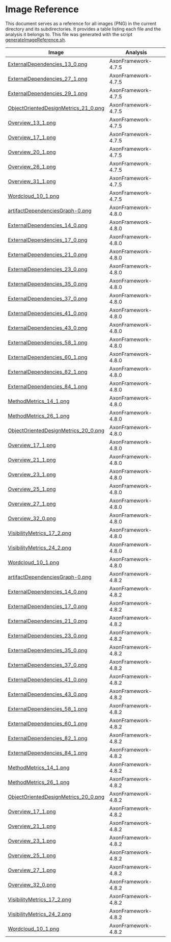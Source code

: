 # Image Reference

This document serves as a reference for all images (PNG) in the current directory and its subdirectories.
It provides a table listing each file and the analysis it belongs to.
This file was generated with the script [generateImageReference.sh](./../scripts/documentation/generateImageReference.sh).

Image  | Analysis |
-------|----------|
| [ExternalDependencies_13_0.png](./AxonFramework-4.7.5/external-dependencies/ExternalDependencies_files/ExternalDependencies_13_0.png) | AxonFramework-4.7.5 |
| [ExternalDependencies_27_1.png](./AxonFramework-4.7.5/external-dependencies/ExternalDependencies_files/ExternalDependencies_27_1.png) | AxonFramework-4.7.5 |
| [ExternalDependencies_29_1.png](./AxonFramework-4.7.5/external-dependencies/ExternalDependencies_files/ExternalDependencies_29_1.png) | AxonFramework-4.7.5 |
| [ObjectOrientedDesignMetrics_21_0.png](./AxonFramework-4.7.5/object-oriented-design-metrics/ObjectOrientedDesignMetrics_files/ObjectOrientedDesignMetrics_21_0.png) | AxonFramework-4.7.5 |
| [Overview_13_1.png](./AxonFramework-4.7.5/overview/Overview_files/Overview_13_1.png) | AxonFramework-4.7.5 |
| [Overview_17_1.png](./AxonFramework-4.7.5/overview/Overview_files/Overview_17_1.png) | AxonFramework-4.7.5 |
| [Overview_20_1.png](./AxonFramework-4.7.5/overview/Overview_files/Overview_20_1.png) | AxonFramework-4.7.5 |
| [Overview_26_1.png](./AxonFramework-4.7.5/overview/Overview_files/Overview_26_1.png) | AxonFramework-4.7.5 |
| [Overview_31_1.png](./AxonFramework-4.7.5/overview/Overview_files/Overview_31_1.png) | AxonFramework-4.7.5 |
| [Wordcloud_10_1.png](./AxonFramework-4.7.5/wordcloud/Wordcloud_files/Wordcloud_10_1.png) | AxonFramework-4.7.5 |
| [artifactDependenciesGraph-0.png](./AxonFramework-4.8.0/artifact-dependencies-graph/artifactDependenciesGraph-0.png) | AxonFramework-4.8.0 |
| [ExternalDependencies_14_0.png](./AxonFramework-4.8.0/external-dependencies/ExternalDependencies_files/ExternalDependencies_14_0.png) | AxonFramework-4.8.0 |
| [ExternalDependencies_17_0.png](./AxonFramework-4.8.0/external-dependencies/ExternalDependencies_files/ExternalDependencies_17_0.png) | AxonFramework-4.8.0 |
| [ExternalDependencies_21_0.png](./AxonFramework-4.8.0/external-dependencies/ExternalDependencies_files/ExternalDependencies_21_0.png) | AxonFramework-4.8.0 |
| [ExternalDependencies_23_0.png](./AxonFramework-4.8.0/external-dependencies/ExternalDependencies_files/ExternalDependencies_23_0.png) | AxonFramework-4.8.0 |
| [ExternalDependencies_35_0.png](./AxonFramework-4.8.0/external-dependencies/ExternalDependencies_files/ExternalDependencies_35_0.png) | AxonFramework-4.8.0 |
| [ExternalDependencies_37_0.png](./AxonFramework-4.8.0/external-dependencies/ExternalDependencies_files/ExternalDependencies_37_0.png) | AxonFramework-4.8.0 |
| [ExternalDependencies_41_0.png](./AxonFramework-4.8.0/external-dependencies/ExternalDependencies_files/ExternalDependencies_41_0.png) | AxonFramework-4.8.0 |
| [ExternalDependencies_43_0.png](./AxonFramework-4.8.0/external-dependencies/ExternalDependencies_files/ExternalDependencies_43_0.png) | AxonFramework-4.8.0 |
| [ExternalDependencies_58_1.png](./AxonFramework-4.8.0/external-dependencies/ExternalDependencies_files/ExternalDependencies_58_1.png) | AxonFramework-4.8.0 |
| [ExternalDependencies_60_1.png](./AxonFramework-4.8.0/external-dependencies/ExternalDependencies_files/ExternalDependencies_60_1.png) | AxonFramework-4.8.0 |
| [ExternalDependencies_82_1.png](./AxonFramework-4.8.0/external-dependencies/ExternalDependencies_files/ExternalDependencies_82_1.png) | AxonFramework-4.8.0 |
| [ExternalDependencies_84_1.png](./AxonFramework-4.8.0/external-dependencies/ExternalDependencies_files/ExternalDependencies_84_1.png) | AxonFramework-4.8.0 |
| [MethodMetrics_14_1.png](./AxonFramework-4.8.0/method-metrics/MethodMetrics_files/MethodMetrics_14_1.png) | AxonFramework-4.8.0 |
| [MethodMetrics_26_1.png](./AxonFramework-4.8.0/method-metrics/MethodMetrics_files/MethodMetrics_26_1.png) | AxonFramework-4.8.0 |
| [ObjectOrientedDesignMetrics_20_0.png](./AxonFramework-4.8.0/object-oriented-design-metrics/ObjectOrientedDesignMetrics_files/ObjectOrientedDesignMetrics_20_0.png) | AxonFramework-4.8.0 |
| [Overview_17_1.png](./AxonFramework-4.8.0/overview/Overview_files/Overview_17_1.png) | AxonFramework-4.8.0 |
| [Overview_21_1.png](./AxonFramework-4.8.0/overview/Overview_files/Overview_21_1.png) | AxonFramework-4.8.0 |
| [Overview_23_1.png](./AxonFramework-4.8.0/overview/Overview_files/Overview_23_1.png) | AxonFramework-4.8.0 |
| [Overview_25_1.png](./AxonFramework-4.8.0/overview/Overview_files/Overview_25_1.png) | AxonFramework-4.8.0 |
| [Overview_27_1.png](./AxonFramework-4.8.0/overview/Overview_files/Overview_27_1.png) | AxonFramework-4.8.0 |
| [Overview_32_0.png](./AxonFramework-4.8.0/overview/Overview_files/Overview_32_0.png) | AxonFramework-4.8.0 |
| [VisibilityMetrics_17_2.png](./AxonFramework-4.8.0/visibility-metrics/VisibilityMetrics_files/VisibilityMetrics_17_2.png) | AxonFramework-4.8.0 |
| [VisibilityMetrics_24_2.png](./AxonFramework-4.8.0/visibility-metrics/VisibilityMetrics_files/VisibilityMetrics_24_2.png) | AxonFramework-4.8.0 |
| [Wordcloud_10_1.png](./AxonFramework-4.8.0/wordcloud/Wordcloud_files/Wordcloud_10_1.png) | AxonFramework-4.8.0 |
| [artifactDependenciesGraph-0.png](./AxonFramework-4.8.2/artifact-dependencies-graph/artifactDependenciesGraph-0.png) | AxonFramework-4.8.2 |
| [ExternalDependencies_14_0.png](./AxonFramework-4.8.2/external-dependencies/ExternalDependencies_files/ExternalDependencies_14_0.png) | AxonFramework-4.8.2 |
| [ExternalDependencies_17_0.png](./AxonFramework-4.8.2/external-dependencies/ExternalDependencies_files/ExternalDependencies_17_0.png) | AxonFramework-4.8.2 |
| [ExternalDependencies_21_0.png](./AxonFramework-4.8.2/external-dependencies/ExternalDependencies_files/ExternalDependencies_21_0.png) | AxonFramework-4.8.2 |
| [ExternalDependencies_23_0.png](./AxonFramework-4.8.2/external-dependencies/ExternalDependencies_files/ExternalDependencies_23_0.png) | AxonFramework-4.8.2 |
| [ExternalDependencies_35_0.png](./AxonFramework-4.8.2/external-dependencies/ExternalDependencies_files/ExternalDependencies_35_0.png) | AxonFramework-4.8.2 |
| [ExternalDependencies_37_0.png](./AxonFramework-4.8.2/external-dependencies/ExternalDependencies_files/ExternalDependencies_37_0.png) | AxonFramework-4.8.2 |
| [ExternalDependencies_41_0.png](./AxonFramework-4.8.2/external-dependencies/ExternalDependencies_files/ExternalDependencies_41_0.png) | AxonFramework-4.8.2 |
| [ExternalDependencies_43_0.png](./AxonFramework-4.8.2/external-dependencies/ExternalDependencies_files/ExternalDependencies_43_0.png) | AxonFramework-4.8.2 |
| [ExternalDependencies_58_1.png](./AxonFramework-4.8.2/external-dependencies/ExternalDependencies_files/ExternalDependencies_58_1.png) | AxonFramework-4.8.2 |
| [ExternalDependencies_60_1.png](./AxonFramework-4.8.2/external-dependencies/ExternalDependencies_files/ExternalDependencies_60_1.png) | AxonFramework-4.8.2 |
| [ExternalDependencies_82_1.png](./AxonFramework-4.8.2/external-dependencies/ExternalDependencies_files/ExternalDependencies_82_1.png) | AxonFramework-4.8.2 |
| [ExternalDependencies_84_1.png](./AxonFramework-4.8.2/external-dependencies/ExternalDependencies_files/ExternalDependencies_84_1.png) | AxonFramework-4.8.2 |
| [MethodMetrics_14_1.png](./AxonFramework-4.8.2/method-metrics/MethodMetrics_files/MethodMetrics_14_1.png) | AxonFramework-4.8.2 |
| [MethodMetrics_26_1.png](./AxonFramework-4.8.2/method-metrics/MethodMetrics_files/MethodMetrics_26_1.png) | AxonFramework-4.8.2 |
| [ObjectOrientedDesignMetrics_20_0.png](./AxonFramework-4.8.2/object-oriented-design-metrics/ObjectOrientedDesignMetrics_files/ObjectOrientedDesignMetrics_20_0.png) | AxonFramework-4.8.2 |
| [Overview_17_1.png](./AxonFramework-4.8.2/overview/Overview_files/Overview_17_1.png) | AxonFramework-4.8.2 |
| [Overview_21_1.png](./AxonFramework-4.8.2/overview/Overview_files/Overview_21_1.png) | AxonFramework-4.8.2 |
| [Overview_23_1.png](./AxonFramework-4.8.2/overview/Overview_files/Overview_23_1.png) | AxonFramework-4.8.2 |
| [Overview_25_1.png](./AxonFramework-4.8.2/overview/Overview_files/Overview_25_1.png) | AxonFramework-4.8.2 |
| [Overview_27_1.png](./AxonFramework-4.8.2/overview/Overview_files/Overview_27_1.png) | AxonFramework-4.8.2 |
| [Overview_32_0.png](./AxonFramework-4.8.2/overview/Overview_files/Overview_32_0.png) | AxonFramework-4.8.2 |
| [VisibilityMetrics_17_2.png](./AxonFramework-4.8.2/visibility-metrics/VisibilityMetrics_files/VisibilityMetrics_17_2.png) | AxonFramework-4.8.2 |
| [VisibilityMetrics_24_2.png](./AxonFramework-4.8.2/visibility-metrics/VisibilityMetrics_files/VisibilityMetrics_24_2.png) | AxonFramework-4.8.2 |
| [Wordcloud_10_1.png](./AxonFramework-4.8.2/wordcloud/Wordcloud_files/Wordcloud_10_1.png) | AxonFramework-4.8.2 |
